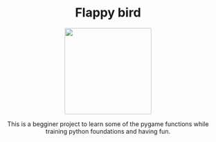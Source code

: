 
<H1 align="center">Flappy bird </H1>

<p align="center">
  <img width="200" height="200" src="https://github.com/Guilhermertp/Python-Games/assets/80826962/fcbf1f6b-345b-4e80-abf0-d0d187ffe5e3.jpeg">
</p>


<center> This is a begginer project to learn some
of the pygame functions while training python foundations
and having fun.</center>

